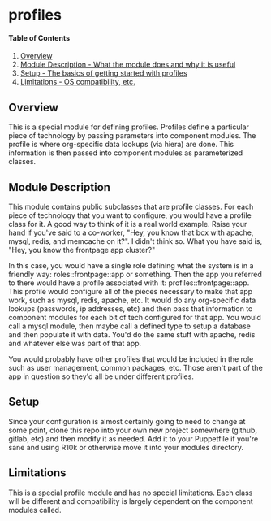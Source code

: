 # profiles

#### Table of Contents

1. [Overview](#overview)
2. [Module Description - What the module does and why it is useful](#module-description)
3. [Setup - The basics of getting started with profiles](#setup)
4. [Limitations - OS compatibility, etc.](#limitations)

## Overview

This is a special module for defining profiles.  Profiles define a particular piece
of technology by passing parameters into component modules.  The profile is where
org-specific data lookups (via hiera) are done.  This information is then passed into
component modules as parameterized classes.

## Module Description
This module contains public subclasses that are profile classes.  For each piece of
technology that you want to configure, you would have a profile class for it.  A good
way to think of it is a real world example.  Raise your hand if you've said to a 
co-worker, "Hey, you know that box with apache, mysql, redis, and memcache on it?". I
didn't think so.  What you have said is, "Hey, you know the frontpage app cluster?"

In this case, you would have a single role defining what the system is in a friendly
way: roles::frontpage::app or something.  Then the app you referred to there would
have a profile associated with it: profiles::frontpage::app.  This profile would
configure all of the pieces necessary to make that app work, such as mysql, redis,
apache, etc.  It would do any org-specific data lookups (passwords, ip addresses, etc)
 and then pass that information to component modules for each bit of tech configured
 for that app.  You would call a mysql module, then maybe call a defined type to setup
   a  database and then populate it with data.  You'd do the same stuff with apache,
   redis and whatever else was part of that app.

   You would probably have other profiles that would be included in the
role such as user management, common packages, etc.  Those aren't part of the app in
question so they'd all be under different profiles.

## Setup

Since your configuration is almost certainly going to need to change at some point,
clone this repo into your own new project somewhere (github, gitlab, etc) and then
modify it as needed.  Add it to your Puppetfile if you're sane and using R10k or
otherwise move it into your modules directory.


## Limitations

This is a special profile module and has no special limitations. Each class will
be different and compatibility is largely dependent on the component modules called.
